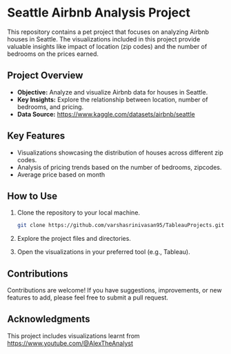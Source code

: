 # Seattle Airbnb Analysis Project

This repository contains a pet project that focuses on analyzing Airbnb houses in Seattle. The visualizations included in this project provide valuable insights like impact of location (zip codes) and the number of bedrooms on the prices earned.

## Project Overview

- **Objective:** Analyze and visualize Airbnb data for houses in Seattle.
- **Key Insights:** Explore the relationship between location, number of bedrooms, and pricing.
- **Data Source:** https://www.kaggle.com/datasets/airbnb/seattle

## Key Features

- Visualizations showcasing the distribution of houses across different zip codes.
- Analysis of pricing trends based on the number of bedrooms, zipcodes.
- Average price based on month

## How to Use

1. Clone the repository to your local machine.
    ```bash
    git clone https://github.com/varshasrinivasan95/TableauProjects.git
    ```

2. Explore the project files and directories.
3. Open the visualizations in your preferred tool (e.g., Tableau).

## Contributions

Contributions are welcome! If you have suggestions, improvements, or new features to add, please feel free to submit a pull request.


## Acknowledgments

This project includes visualizations learnt from https://www.youtube.com/@AlexTheAnalyst